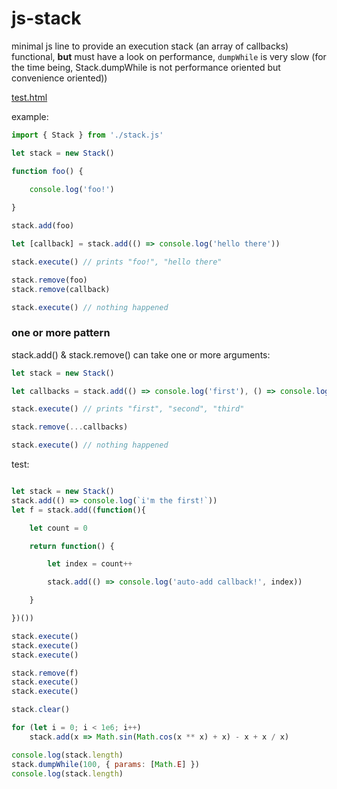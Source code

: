 # js-stack

minimal js line to provide an execution stack (an array of callbacks)  
functional, **but** must have a look on performance, `dumpWhile` is very slow (for the time being, Stack.dumpWhile is not performance oriented but convenience oriented)) 

[test.html](http://htmlpreview.github.io/?https://github.com/jniac/js-stack/test.html)

example:
```javascript
import { Stack } from './stack.js'

let stack = new Stack()

function foo() {

	console.log('foo!')
	
}

stack.add(foo)

let [callback] = stack.add(() => console.log('hello there'))

stack.execute() // prints "foo!", "hello there"

stack.remove(foo)
stack.remove(callback)

stack.execute() // nothing happened
```

### one or more pattern
stack.add() & stack.remove() can take one or more arguments:

```javascript
let stack = new Stack()

let callbacks = stack.add(() => console.log('first'), () => console.log('second'), () => console.log('third'))

stack.execute() // prints "first", "second", "third"

stack.remove(...callbacks)

stack.execute() // nothing happened
```




test:
```javascript

let stack = new Stack()
stack.add(() => console.log(`i'm the first!`))
let f = stack.add((function(){

	let count = 0

	return function() {

		let index = count++

		stack.add(() => console.log('auto-add callback!', index))

	}

})())

stack.execute()
stack.execute()
stack.execute()

stack.remove(f)
stack.execute()
stack.execute()

stack.clear()

for (let i = 0; i < 1e6; i++)
	stack.add(x => Math.sin(Math.cos(x ** x) + x) - x + x / x)

console.log(stack.length)
stack.dumpWhile(100, { params: [Math.E] })
console.log(stack.length)
```
